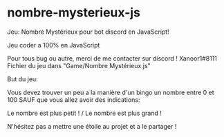 # nombre-mysterieux-js
Jeu: Nombre Mystérieux pour bot discord en JavaScript!

Jeu coder a 100% en JavaScript

Pour tous bug ou autre, merci de me contacter sur discord ! Xanoor1#8111 Fichier du jeu dans "Game/Nombre Mystérieux.js"

But du jeu:

Vous devez trouver un peu a la manière d'un bingo un nombre entre 0 et 100 SAUF que vous allez avoir des indications:

Le nombre est plus petit ! / Le nombre est plus grand !

N'hésitez pas a mettre une étoile au projet et a le partager !
